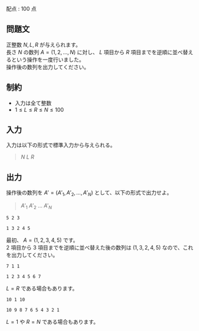 配点 : $100$ 点

## 問題文

正整数 $N,L,R$ が与えられます。<br>
長さ $N$ の数列 $A=(1,2,\dots,N)$ に対し、 $L$ 項目から $R$ 項目までを逆順に並べ替えるという操作を一度行いました。<br>
操作後の数列を出力してください。

## 制約

- 入力は全て整数
- $1 \le L \le R \le N \le 100$

## 入力

入力は以下の形式で標準入力から与えられる。

> $N$ $L$ $R$

## 出力

操作後の数列を $A'=(A'_1,A'_2,\dots,A'_N)$ として、以下の形式で出力せよ。  

> $A'_1$ $A'_2$ $\dots$ $A'_N$

```input1
5 2 3
```

```output1
1 3 2 4 5
```

最初、 $A=(1,2,3,4,5)$ です。<br>
$2$ 項目から $3$ 項目までを逆順に並べ替えた後の数列は $(1,3,2,4,5)$ なので、これを出力してください。

```input2
7 1 1
```

```output2
1 2 3 4 5 6 7
```

$L=R$ である場合もあります。

```input3
10 1 10
```

```output3
10 9 8 7 6 5 4 3 2 1
```

$L=1$ や $R=N$ である場合もあります。